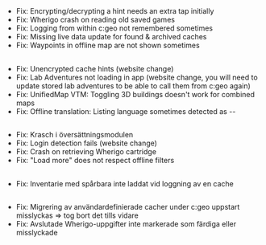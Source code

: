 ##
- Fix: Encrypting/decrypting a hint needs an extra tap initially
- Fix: Wherigo crash on reading old saved games
- Fix: Logging from within c:geo not remembered sometimes
- Fix: Missing live data update for found & archived caches
- Fix: Waypoints in offline map are not shown sometimes

##
- Fix: Unencrypted cache hints (website change)
- Fix: Lab Adventures not loading in app (website change, you will need to update stored lab adventures to be able to call them from c:geo again)
- Fix: UnifiedMap VTM: Toggling 3D buildings doesn't work for combined maps
- Fix: Offline translation: Listing language sometimes detected as --

##
- Fix: Krasch i översättningsmodulen
- Fix: Login detection fails (website change)
- Fix: Crash on retrieving Wherigo cartridge
- Fix: "Load more" does not respect offline filters

##
- Fix: Inventarie med spårbara inte laddat vid loggning av en cache

##
- Fix: Migrering av användardefinierade cacher under c:geo uppstart misslyckas => tog bort det tills vidare
- Fix: Avslutade Wherigo-uppgifter inte markerade som färdiga eller misslyckade







